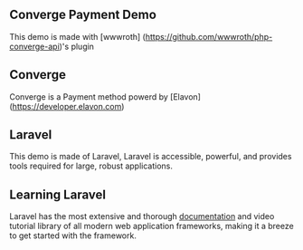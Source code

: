 ## Converge Payment Demo

This demo is made with [wwwroth] (https://github.com/wwwroth/php-converge-api)'s plugin

## Converge

Converge is a Payment method powerd by [Elavon] (https://developer.elavon.com)

## Laravel

This demo is made of Laravel, Laravel is accessible, powerful, and provides tools required for large, robust applications.

## Learning Laravel

Laravel has the most extensive and thorough [documentation](https://laravel.com/docs) and video tutorial library of all modern web application frameworks, making it a breeze to get started with the framework.